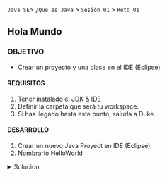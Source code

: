  

`Java SE`> `¿Qué es Java` > `Sesión 01` > `Reto 01`	

## Hola Mundo 

### OBJETIVO 

- Crear un proyecto y una clase en el IDE (Eclipse)

#### REQUISITOS 

1. Tener instalado el JDK & IDE
2. Definir la carpeta que será tu workspace.
3. Si has llegado hasta este punto, saluda a Duke



#### DESARROLLO

1. Crear un nuevo Java Proyect en IDE (Eclipse)
2. Nombrarlo HelloWorld

<details>
	<summary>Solucion</summary>
	<p> 1. Crear un nuevo JavaProyect en Eclipse </p>
	<p> 2. Asignarle el nombre HelloWorld </p>
</details> 



